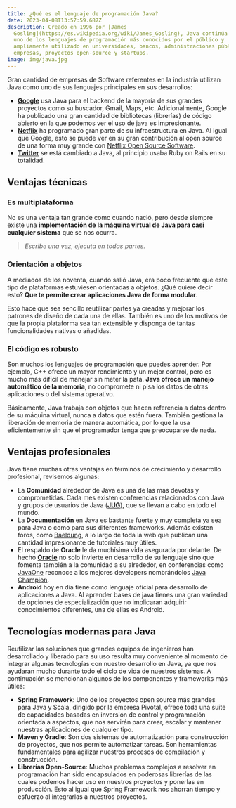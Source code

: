 ```yaml
---
title: ¿Qué es el lenguaje de programación Java?
date: 2023-04-08T13:57:59.687Z
description: Creado en 1996 por [James
  Gosling](https://es.wikipedia.org/wiki/James_Gosling), Java continúa siendo
  uno de los lenguajes de programación más conocidos por el público y
  ampliamente utilizado en universidades, bancos, administraciones públicas,
  empresas, proyectos open-source y startups.
image: img/java.jpg
---
```

Gran cantidad de empresas de Software referentes en la industria utilizan Java como uno de sus lenguajes principales en sus desarrollos:

* **[Google](https://www.google.com/)** usa Java para el backend de la mayoría de sus grandes proyectos como su buscador, Gmail, Maps, etc. Adicionalmente, Google ha publicado una gran cantidad de bibliotecas (librerías) de código abierto en la que podemos ver el uso de java es impresionante.
* **[Netflix](https://www.netflix.com/)** ha programado gran parte de su infraestructura en Java. Al igual que Google, esto se puede ver en su gran contribución al open source de una forma muy grande con [Netflix Open Source Software](https://netflix.github.io/).
* **[Twitter](https://twitter.com/)** se está cambiado a Java, al principio usaba Ruby on Rails en su totalidad.

## Ventajas técnicas

### Es multiplataforma

No es una ventaja tan grande como cuando nació, pero desde siempre existe una **implementación de la máquina virtual de Java para casi cualquier sistema** que se nos ocurra.

> *Escribe una vez, ejecuta en todas partes.*

### Orientación a objetos

A mediados de los noventa, cuando salió Java, era poco frecuente que este tipo de plataformas estuviesen orientadas a objetos. ¿Qué quiere decir esto? **Que te permite crear aplicaciones Java de forma modular**.

Esto hace que sea sencillo reutilizar partes ya creadas y mejorar los patrones de diseño de cada una de ellas. También es uno de los motivos de que la propia plataforma sea tan extensible y disponga de tantas funcionalidades nativas o añadidas. 

### El código es robusto

Son muchos los lenguajes de programación que puedes aprender. Por ejemplo, C++ ofrece un mayor rendimiento y un mejor control, pero es mucho más difícil de manejar sin meter la pata. **Java ofrece un manejo automático de la memoria**, no compromete ni pisa los datos de otras aplicaciones o del sistema operativo.

Básicamente, Java trabaja con objetos que hacen referencia a datos dentro de su máquina virtual, nunca a datos que estén fuera. También gestiona la liberación de memoria de manera automática, por lo que la usa eficientemente sin que el programador tenga que preocuparse de nada. 

## Ventajas profesionales

Java tiene muchas otras ventajas en términos de crecimiento y desarrollo profesional, revisemos algunas:

* La **Comunidad** alrededor de Java es una de las más devotas y comprometidas. Cada mes existen conferencias relacionados con Java y grupos de usuarios de Java (**[JUG](https://community.oracle.com/community/java/jug)**), que se llevan a cabo en todo el mundo.
* La **Documentación** en Java es bastante fuerte y muy completa ya sea para Java o como para sus diferentes frameworks. Además existen foros, como [Baeldung](http://www.baeldung.com/), a lo largo de toda la web que publican una cantidad impresionante de tutoriales muy útiles.
* El respaldo de **Oracle** le da muchísima vida asegurada por delante. De hecho **[Oracle](https://www.oracle.com/index.html)** no solo invierte en desarrollo de su lenguaje sino que fomenta también a la comunidad a su alrededor, en conferencias como [JavaOne](https://www.oracle.com/code-one/index.html) reconoce a los mejores developers nombrándolos [Java Champion](https://community.oracle.com/community/java/java-champions).
* **Android** hoy en día tiene como lenguaje oficial para desarrollo de aplicaciones a Java. Al aprender bases de java tienes una gran variedad de opciones de especialización que no implicaran adquirir conocimientos diferentes, una de ellas es Android.

## **Tecnologías modernas para Java**

Reutilizar las soluciones que grandes equipos de ingenieros han desarrollado y liberado para su uso resulta muy conveniente al momento de integrar algunas tecnologías con nuestro desarrollo en Java, ya que nos ayudaran mucho durante todo el ciclo de vida de nuestros sistemas. A continuación se mencionan algunos de los componentes y frameworks más útiles:

* **Spring Framework**: Uno de los proyectos open source más grandes para Java y Scala, dirigido por la empresa Pivotal, ofrece toda una suite de capacidades basadas en inversión de control y programación orientada a aspectos, que nos servirán para crear, escalar y mantener nuestras aplicaciones de cualquier tipo.
* **Maven y Gradle**: Son dos sistemas de automatización para construcción de proyectos, que nos permite automatizar tareas. Son herramientas fundamentales para agilizar nuestros procesos de compilación y construcción.
* **Librerías Open-Source**: Muchos problemas complejos a resolver en programación han sido encapsulados en poderosas librerías de las cuales podemos hacer uso en nuestros proyectos y ponerlas en producción. Esto al igual que Spring Framework nos ahorran tiempo y esfuerzo al integrarlas a nuestros proyectos.